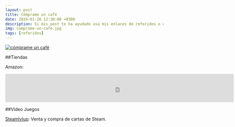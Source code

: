 ```yaml
---
layout: post
title: Cómprame un café 
date: 2019-01-20 12:30:00 +0300
description: Si mis post te ha ayudado usa mis enlaces de referidos o cómprame un café vía paypal.
img: comprame-un-cafe.jpg
tags: [referidos]
---
```


<div class="center-text">
<a href="https://paypal.me/sergiosusa" target="_blank"><img alt="cómprame un café" src="https://i0.wp.com/www.bloguero-ec.com/wp-content/uploads/2019/08/comprame-un-cafe.png?resize=251%2C265" /></a>
</div>

##Tiendas 

Amazon:
<iframe src="https://rcm-eu.amazon-adsystem.com/e/cm?o=30&p=48&l=ez&f=ifr&linkID=fbc3e1e342df9ab1ac2e8845396ebd33&t=sergiosusa-21&tracking_id=sergiosusa-21" width="728" height="90" scrolling="no" border="0" marginwidth="0" style="border:none;" frameborder="0"></iframe>

##Video Juegos

[Steamlvlup](https://steamlvlup.com/r/dizwqo): Venta y compra de cartas de Steam.
